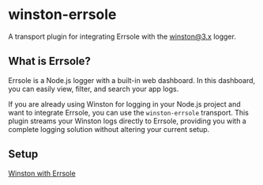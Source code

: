 # winston-errsole

A transport plugin for integrating Errsole with the winston@3.x logger.

## What is Errsole?

Errsole is a Node.js logger with a built-in web dashboard. In this dashboard, you can easily view, filter, and search your app logs.

If you are already using Winston for logging in your Node.js project and want to integrate Errsole, you can use the `winston-errsole` transport. This plugin streams your Winston logs directly to Errsole, providing you with a complete logging solution without altering your current setup.

## Setup

[Winston with Errsole](https://github.com/errsole/errsole.js/blob/master/docs/winston-errsole.md)
